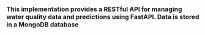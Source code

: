 ### This implementation provides a RESTful API for managing water quality data and predictions using FastAPI. Data is stored in a MongoDB database